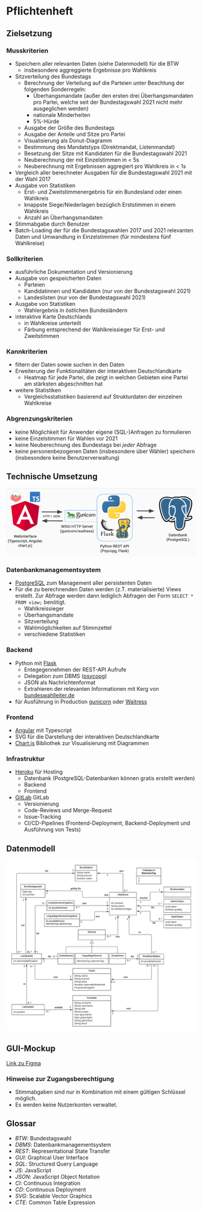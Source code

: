 # Pflichtenheft

## Zielsetzung

### Musskriterien
- Speichern aller relevanten Daten (siehe Datenmodell) für die BTW
  - insbesondere aggreggierte Ergebnisse pro Wahlkreis
- Sitzverteilung des Bundestags
  - Berechnung der Verteilung auf die Parteien unter Beachtung der folgenden Sonderregeln:
    - Überhangsmandate (außer den ersten drei Überhangsmandaten pro Partei, welche seit der Bundestagswahl 2021 nicht mehr ausgeglichen werden)
    - nationale Minderheiten
    - 5%-Hürde
  - Ausgabe der Größe des Bundestags
  - Ausgabe der Anteile und Sitze pro Partei
  - Visualisierung als Donut-Diagramm
  - Bestimmung des Mandatstyps (Direktmandat, Listenmandat)
  - Besetzung der Sitze mit Kandidaten für die Bundestagswahl 2021
  - Neuberechnung der mit Einzelstimmen in < 5s
  - Neuberechnung mit Ergebnissen aggregiert pro Wahlkreis in < 1s
- Vergleich aller berechneter Ausgaben für die Bundestagswahl 2021 mit der Wahl 2017
- Ausgabe von Statistiken
  - Erst- und Zweitstimmenergebnis für ein Bundesland oder einen Wahlkreis
  - knappste Siege/Niederlagen bezüglich Erststimmen in einem Wahlkreis
  - Anzahl an Überhangsmandaten
- Stimmabgabe durch Benutzer
- Batch-Loading der für die Bundestagswahlen 2017 und 2021 relevanten Daten und Umwandlung in Einzelstimmen (für mindestens fünf Wahlkreise)

### Sollkriterien
- ausführliche Dokumentation und Versionierung
- Ausgabe von gespeicherten Daten
  - Parteien
  - Kandidatinnen und Kandidaten (nur von der Bundestagswahl 2021)
  - Landeslisten (nur von der Bundestagswahl 2021)
- Ausgabe von Statistiken
  - Wahlergebnis in östlichen Bundesländern
- interaktive Karte Deutschlands
  - in Wahlkreise unterteilt
  - Färbung entsprechend der Wahlkreissieger für Erst- und Zweitstimmen

### Kannkriterien
- filtern der Daten sowie suchen in den Daten
- Erweiterung der Funktionalitäten der interaktiven Deutschlandkarte
  - Heatmap für jede Partei, die zeigt in welchen Gebieten eine Partei am 
    stärksten abgeschnitten hat
- weitere Statistiken
  - Vergleichsstatistiken basierend auf Strukturdaten der einzelnen Wahlkreise

### Abgrenzungskriterien
- keine Möglichkeit für Anwender eigene (SQL-)Anfragen zu formulieren
- keine Einzelstimmen für Wahlen vor 2021
- keine Neuberechnung des Bundestags bei *jeder* Abfrage
- keine personenbezogenen Daten (insbesondere über Wähler) speichern (insbesondere keine Benutzerverwaltung)

## Technische Umsetzung

![Techstack](TechStack.png)

### Datenbankmanagementsystem
- [PostgreSQL](https://www.postgresql.org/) zum Management aller persistenten 
  Daten
- Für die zu berechnenden Daten werden (z.T. materialisierte) Views erstellt. Zur Abfrage werden dann lediglich Abfragen der Form ```SELECT * FROM view;``` benötigt.
  - Wahlkreissieger
  - Überhangsmandate
  - Sitzverteilung
  - Wahlmöglichkeiten auf Stimmzettel
  - verschiedene Statistiken

### Backend
- Python mit [Flask](https://flask.palletsprojects.com/en/2.0.x/)
  - Entegegennehmen der REST-API Aufrufe
  - Delegation zum DBMS ([psycopg](https://www.psycopg.org/))
  - JSON als Nachrichtenformat
  - Extrahieren der relevanten Informationen mit Kerg von [bundeswahlleiter.de](https://www.bundeswahlleiter.de/)
- für Ausführung in Production [gunicorn](https://gunicorn.org/) oder [Waitress](https://github.com/Pylons/waitress)

### Frontend
- [Angular](https://www.angular.io/) mit Typescript
- SVG für die Darstellung der interaktiven Deutschlandkarte
- [Chart.js](https://www.chartjs.org/) Bibliothek zur Visualisierung mit Diagrammen

### Infrastruktur
- [Heroku](https://www.heroku.com/) für Hosting
  - Datenbank (PostgreSQL-Datenbanken können gratis erstellt werden)
  - Backend
  - Frontend
- [GitLab](https://about.gitlab.com/de-de/) GitLab
  - Versionierung
  - Code-Reviews und Merge-Request
  - Issue-Tracking
  - CI/CD-Pipelines (Frontend-Deployment, Backend-Deployment und Ausführung von Tests)

## Datenmodell

![UML-Entwurf](datenmodell.png)

## GUI-Mockup
[Link zu Figma](https://www.figma.com/file/mWyTVjiFh8bLU6Wr6T6HrN/Datenbankenprojekt?node-id=0%3A1)

### Hinweise zur Zugangsberechtigung

- Stimmabgaben sind nur in Kombination mit einem gültigen Schlüssel möglich.
- Es werden keine Nutzerkonten verwaltet.

## Glossar
 - *BTW*: Bundestagswahl
 - *DBMS*: Datenbankmanagementsystem
 - *REST*: Representational State Transfer
 - *GUI*: Graphical User Interface
 - *SQL*: Structured Query Language
 - *JS*: JavaScript
 - *JSON*: JavaScript Object Notation
 - *CI*: Continuous Integration
 - *CD*: Continuous Deployment
 - *SVG*: Scalable Vector Graphics
 - *CTE*: Common Table Expression